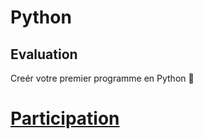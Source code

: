 # Python

## Evaluation

Creér votre premier programme en Python :snake:


# [Participation](Participation.md)
